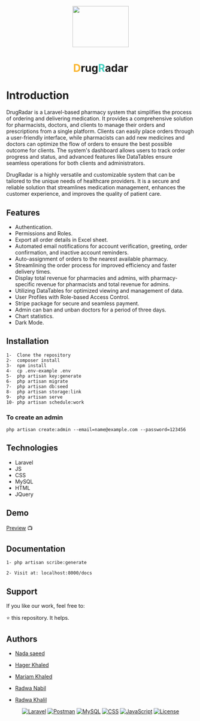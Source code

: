 

<p align="center" >
  <img style = "width:150px; height:110px;" src="https://user-images.githubusercontent.com/95037451/229926516-c8d728f1-e0b9-46f2-9a38-4fc5134cb39c.gif" />
  <h1 align="center"> <span style=" color : #fab52e; ">D</span>rug<span style = " color : #46cec0; ">R</span>adar</h1>
</p>


# Introduction

DrugRadar is a Laravel-based pharmacy system that simplifies the process of ordering and delivering medication. It provides a comprehensive solution for pharmacists, doctors, and clients to manage their orders and prescriptions from a single platform. Clients can easily place orders through a user-friendly interface, while pharmacists can add new medicines and doctors can optimize the flow of orders to ensure the best possible outcome for clients. The system's dashboard allows users to track order progress and status, and advanced features like DataTables ensure seamless operations for both clients and administrators.

DrugRadar is a highly versatile and customizable system that can be tailored to the unique needs of healthcare providers. It is a secure and reliable solution that streamlines medication management, enhances the customer experience, and improves the quality of patient care.
## Features

- Authentication.
- Permissions and Roles.
- Export all order details in Excel sheet.
- Automated email notifications for account verification, greeting, order confirmation, and inactive account reminders.
- Auto-assignment of orders to the nearest available pharmacy. 
- Streamlining the order process for improved efficiency and faster delivery times.
- Display total revenue for pharmacies and admins, with pharmacy-specific revenue for pharmacists and total revenue for admins. 
- Utilizing DataTables for optimized viewing and management of data.
- User Profiles with Role-based Access Control.
- Stripe package for secure and seamless payment.
- Admin can ban and unban doctors for a period of three days.
- Chart statistics.
- Dark Mode.


## Installation
 
```
1-  Clone the repository 
2-  composer install
3-  npm install
4-  cp .env-example .env
5-  php artisan key:generate
6-  php artisan migrate
7-  php artisan db:seed
8-  php artisan storage:link
9-  php artisan serve
10- php artisan schedule:work 
```

### To create an admin
```
php artisan create:admin --email=name@example.com --password=123456
```
## Technologies
- Laravel
- JS
- CSS
- MySQL
- HTML
- JQuery




## Demo

[Preview](https://www.youtube.com/watch?v=q13ReHRv8VM) :tv:


## Documentation

```
1- php artisan scribe:generate
```
```
2- Visit at: localhost:8000/docs
```

## Support

If you like our work, feel free to:

⭐ this repository. It helps.


## Authors

- [Nada saeed](https://github.com/Nada98Sakr)

- [Hager Khaled](https://github.com/hagerk720)

- [Mariam Khaled](https://github.com/Marim99)

- [Radwa Nabil](https://github.com/radwanabil)

- [Radwa Khalil](https://github.com/radwakhalil22)



<div align="center">
  <a href="https://laravel.com/"><img src="https://img.shields.io/badge/Laravel-10.x-red.svg" alt="Laravel"></a>
  <a href="https://www.postman.com/"><img src="https://img.shields.io/badge/Postman-API%20Development-orange" alt="Postman"></a>
  <a href="https://www.mysql.com/"><img src="https://img.shields.io/badge/MySQL-8.x-blue.svg" alt="MySQL"></a>
  <a href="https://www.w3.org/Style/CSS/Overview.en.html"><img src="https://img.shields.io/badge/CSS-3-green.svg" alt="CSS"></a>
  <a href="https://www.javascript.com/"><img src="https://img.shields.io/badge/JavaScript-ES6-yellow.svg" alt="JavaScript"></a>
  <a href="https://packagist.org/packages/laravel/framework"><img src="https://img.shields.io/packagist/l/laravel/framework" alt="License"></a>
</div>

